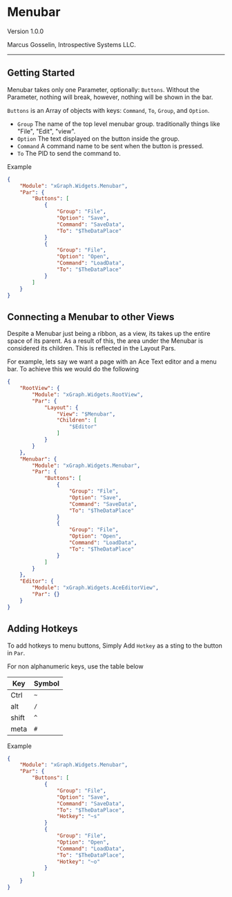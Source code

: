# Menubar

Version 1.0.0

Marcus Gosselin, Introspective Systems LLC.

---

## Getting Started

Menubar takes only one Parameter, optionally: `Buttons`. Without the Parameter, nothing will break, however, nothing will be shown in the bar.

`Buttons` is an Array of objects with keys: `Command`, `To`, `Group`, and `Option`.

- `Group` The name of the top level menubar group. traditionally things like "File", "Edit", "view".
- `Option` The text displayed on the button inside the group.
- `Command` A command name to be sent when the button is pressed.
- `To` The PID to send the command to.

Example

``` json
{
    "Module": "xGraph.Widgets.Menubar",
    "Par": {
        "Buttons": [
            {
                "Group": "File",
                "Option": "Save",
                "Command": "SaveData",
                "To": "$TheDataPlace"
            }
            {
                "Group": "File",
                "Option": "Open",
                "Command": "LoadData",
                "To": "$TheDataPlace"
            }
        ]
    }
}
```

## Connecting a Menubar to other Views

Despite a Menubar just being a ribbon, as a view, its takes up the entire space of its parent. As a result of this, the area under the Menubar is considered its children. This is reflected in the Layout Pars.

For example, lets say we want a page with an Ace Text editor and a menu bar. To achieve this we would do the following

``` json
{
    "RootView": {
        "Module": "xGraph.Widgets.RootView",
        "Par": {
            "Layout": {
                "View": "$Menubar",
                "Children": [
                    "$Editor"
                ]
            }
        }
    },
    "Menubar": {
        "Module": "xGraph.Widgets.Menubar",
        "Par": {
            "Buttons": [
                {
                    "Group": "File",
                    "Option": "Save",
                    "Command": "SaveData",
                    "To": "$TheDataPlace"
                }
                {
                    "Group": "File",
                    "Option": "Open",
                    "Command": "LoadData",
                    "To": "$TheDataPlace"
                }
            ]
        }
    },
    "Editor": {
        "Module": "xGraph.Widgets.AceEditorView",
        "Par": {}
    }
}
```

## Adding Hotkeys

To add hotkeys to menu buttons, Simply Add `Hotkey` as a sting to the button in `Par`.

For non alphanumeric keys, use the table below

|Key|Symbol|
|-|-|
|Ctrl|`~`|
|alt|`/`|
|shift|`^`|
|meta|`#`|

Example

``` json
{
    "Module": "xGraph.Widgets.Menubar",
    "Par": {
        "Buttons": [
            {
                "Group": "File",
                "Option": "Save",
                "Command": "SaveData",
                "To": "$TheDataPlace",
                "Hotkey": "~s"
            }
            {
                "Group": "File",
                "Option": "Open",
                "Command": "LoadData",
                "To": "$TheDataPlace",
                "Hotkey": "~o"
            }
        ]
    }
}
```